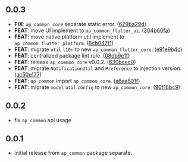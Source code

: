 ## 0.0.3

 - **FIX**: `ap_common_core` separate static error. ([629ba29d](https://github.com/abc873693/ap_common/commit/629ba29d7d0aa59270eec1da45e49daebe3bf8b5))
 - **FEAT**: move UI implement to `ap_common_flutter_ui`. ([304b60fa](https://github.com/abc873693/ap_common/commit/304b60fa245dbd0b1d4d3ae649b5468e9ee46f71))
 - **FEAT**: move native platform util implement to `ap_common_flutter_platform`. ([8cb047f1](https://github.com/abc873693/ap_common/commit/8cb047f167d6f10eaab063449a88646092faff10))
 - **FEAT**: migrate `util` `l10n`  to new `ap_common_flutter_core`. ([e91e9b4c](https://github.com/abc873693/ap_common/commit/e91e9b4cdf3cb7d4e2dde1dd8ec5f66556d38461))
 - **FEAT**: centralized package lint rule. ([08db9e1f](https://github.com/abc873693/ap_common/commit/08db9e1f00118f11ef389b194585626d7c51c3ab))
 - **FEAT**: release `ap_common_core` v0.0.2. ([630bcec0](https://github.com/abc873693/ap_common/commit/630bcec0b9158ddd91c5fab9de1f630447547490))
 - **FEAT**: migrate `NotificationUtil` and `Preference` to injection version. ([ac50e177](https://github.com/abc873693/ap_common/commit/ac50e177cb276937b2411397959a845f98fa297a))
 - **FEAT**: `ap_common` import `ap_common_core`. ([a6aa801f](https://github.com/abc873693/ap_common/commit/a6aa801f2165281be61afbe33f4072827e5979bc))
 - **FEAT**: migrate `model`  `util` `config` to new `ap_common_core`. ([90f16bc9](https://github.com/abc873693/ap_common/commit/90f16bc9e38eb10f2d8f3b633f4c46a0a9e2ff95))

## 0.0.2

*  fix `ap_common` api usage

## 0.0.1

*  initial release from `ap_common` package separate.
